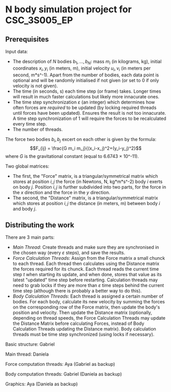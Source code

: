 # N body simulation project for CSC_3S005_EP

## Prerequisites

Input data:

- The description of $N$ bodies $b_1,\ldots,b_N$: mass $m_i$ (in kilograms, kg), initial coordinates $x_i,y_i$ (in meters, m), initial velocity $u_i,v_i$ (in meters per second, m\*s^-1). Apart from the number of bodies, each data point is optional and will be randomly initialised if not given (or set to 0 if only velocity is not given).
- The time (in seconds, s) each time step (or frame) takes. Longer times will result in much faster calculations but likely more innacurate ones.
- The time step synchronization $\varepsilon$ (an integer) which determines how often forces are _required_ to be updated (by locking required threads until forces have been updated). Ensures the result is not too innacurate. A time step synchronization of 1 will require the forces to be recalculated every time step.
- The number of threads.

The force two bodies $b_i, b_j$ excert on each other is given by the formula:
$$F_{ij} = \frac{G m_i m_j}{(x_i-x_j)^2+(y_i-y_j)^2}$$
where $G$ is the gravitational constant (equal to 6.6743 × 10^-11).

Two global matrices:

- The first, the "Force" matrix, is a triangular/symmetrical matrix which stores at position $i, j$ the force (in Newtons, N, kg\*m\*s^-2) body $i$ exerts on body $j$. Position $i, j$ is further subdivided into two parts, for the force in the $x$ direction and the force in the $y$ direction.
- The second, the "Distance" matrix, is a triangular/symmetrical matrix which stores at position $i, j$ the distance (in meters, m) between body $i$ and body $j$.

## Distributing the work

There are 3 main parts:

- _Main Thread_: Create threads and make sure they are synchronised in the chosen way (every $\varepsilon$ steps), and save the results.
- _Force Calculation Threads_: Assign from the Force matrix a small chunck to each thread. Each thread then calculates using the Distance matrix the forces required for its chunck. Each thread reads the current time step $t$ when starting its update, and when done, stores that value as its latest "updated" time step before restarting. Calculation threads may need to grab locks if they are more than $\varepsilon$ time steps behind the current time step (although there is probably a better way to do this).
- _Body Calculation Threads_: Each thread is assigned a certain number of bodies. For each body, calculate its new velocity by summing the forces on the corresponding row of the Force matrix, then update the body's position and velocity. Then update the Distance matrix (optionally, depending on thread speeds, the Force Calculation Threads may update the Distance Matrix before calculating Forces, instead of Body Calculation Threads updating the Distance matrix). Body calculation threads must be time step synchronized (using locks if necessary).

Basic structure: Gabriel

Main thread: Daniela

Force computation threads: Aya (Gabriel as backup)

Body computation threads: Gabriel (Daniela as backup)

Graphics: Aya (Daniela as backup)
